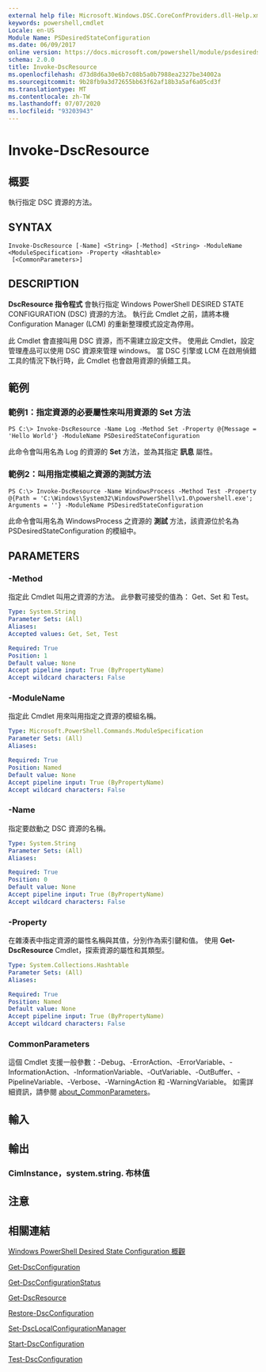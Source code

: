 ```yaml
---
external help file: Microsoft.Windows.DSC.CoreConfProviders.dll-Help.xml
keywords: powershell,cmdlet
Locale: en-US
Module Name: PSDesiredStateConfiguration
ms.date: 06/09/2017
online version: https://docs.microsoft.com/powershell/module/psdesiredstateconfiguration/invoke-dscresource?view=powershell-5.1&WT.mc_id=ps-gethelp
schema: 2.0.0
title: Invoke-DscResource
ms.openlocfilehash: d73d8d6a30e6b7c08b5a0b7988ea2327be34002a
ms.sourcegitcommit: 9b28fb9a3d72655bb63f62af18b3a5af6a05cd3f
ms.translationtype: MT
ms.contentlocale: zh-TW
ms.lasthandoff: 07/07/2020
ms.locfileid: "93203943"
---
```

# Invoke-DscResource

## 概要
執行指定 DSC 資源的方法。

## SYNTAX

```
Invoke-DscResource [-Name] <String> [-Method] <String> -ModuleName <ModuleSpecification> -Property <Hashtable>
 [<CommonParameters>]
```

## DESCRIPTION
**DscResource 指令程式** 會執行指定 Windows PowerShell DESIRED STATE CONFIGURATION (DSC) 資源的方法。
執行此 Cmdlet 之前，請將本機 Configuration Manager (LCM) 的重新整理模式設定為停用。

此 Cmdlet 會直接叫用 DSC 資源，而不需建立設定文件。
使用此 Cmdlet，設定管理產品可以使用 DSC 資源來管理 windows。
當 DSC 引擎或 LCM 在啟用偵錯工具的情況下執行時，此 Cmdlet 也會啟用資源的偵錯工具。

## 範例

### 範例1：指定資源的必要屬性來叫用資源的 Set 方法

```
PS C:\> Invoke-DscResource -Name Log -Method Set -Property @{Message = 'Hello World'} -ModuleName PSDesiredStateConfiguration
```

此命令會叫用名為 Log 的資源的 **Set** 方法，並為其指定 **訊息** 屬性。

### 範例2：叫用指定模組之資源的測試方法

```
PS C:\> Invoke-DscResource -Name WindowsProcess -Method Test -Property @{Path = 'C:\Windows\System32\WindowsPowerShell\v1.0\powershell.exe'; Arguments = ''} -ModuleName PSDesiredStateConfiguration
```

此命令會叫用名為 WindowsProcess 之資源的 **測試** 方法，該資源位於名為 PSDesiredStateConfiguration 的模組中。

## PARAMETERS

### -Method
指定此 Cmdlet 叫用之資源的方法。 此參數可接受的值為： Get、Set 和 Test。

```yaml
Type: System.String
Parameter Sets: (All)
Aliases:
Accepted values: Get, Set, Test

Required: True
Position: 1
Default value: None
Accept pipeline input: True (ByPropertyName)
Accept wildcard characters: False
```

### -ModuleName
指定此 Cmdlet 用來叫用指定之資源的模組名稱。

```yaml
Type: Microsoft.PowerShell.Commands.ModuleSpecification
Parameter Sets: (All)
Aliases:

Required: True
Position: Named
Default value: None
Accept pipeline input: True (ByPropertyName)
Accept wildcard characters: False
```

### -Name
指定要啟動之 DSC 資源的名稱。

```yaml
Type: System.String
Parameter Sets: (All)
Aliases:

Required: True
Position: 0
Default value: None
Accept pipeline input: True (ByPropertyName)
Accept wildcard characters: False
```

### -Property
在雜湊表中指定資源的屬性名稱與其值，分別作為索引鍵和值。 使用 **Get-DscResource** Cmdlet，探索資源的屬性和其類型。

```yaml
Type: System.Collections.Hashtable
Parameter Sets: (All)
Aliases:

Required: True
Position: Named
Default value: None
Accept pipeline input: True (ByPropertyName)
Accept wildcard characters: False
```

### CommonParameters
這個 Cmdlet 支援一般參數：-Debug、-ErrorAction、-ErrorVariable、-InformationAction、-InformationVariable、-OutVariable、-OutBuffer、-PipelineVariable、-Verbose、-WarningAction 和 -WarningVariable。 如需詳細資訊，請參閱 [about_CommonParameters](https://go.microsoft.com/fwlink/?LinkID=113216)。

## 輸入

## 輸出

### CimInstance，system.string. 布林值

## 注意

## 相關連結

[Windows PowerShell Desired State Configuration 概觀](/powershell/scripting/dsc/overview/dscforengineers)

[Get-DscConfiguration](Get-DscConfiguration.md)

[Get-DscConfigurationStatus](Get-DscConfigurationStatus.md)

[Get-DscResource](Get-DscResource.md)

[Restore-DscConfiguration](Restore-DscConfiguration.md)

[Set-DscLocalConfigurationManager](Set-DscLocalConfigurationManager.md)

[Start-DscConfiguration](Start-DscConfiguration.md)

[Test-DscConfiguration](Test-DscConfiguration.md)
